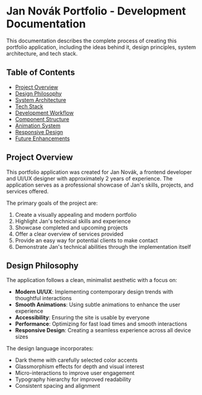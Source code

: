 
# Jan Novák Portfolio - Development Documentation

This documentation describes the complete process of creating this portfolio application, including the ideas behind it, design principles, system architecture, and tech stack.

## Table of Contents

- [Project Overview](#project-overview)
- [Design Philosophy](#design-philosophy)
- [System Architecture](#system-architecture)
- [Tech Stack](#tech-stack)
- [Development Workflow](#development-workflow)
- [Component Structure](#component-structure)
- [Animation System](#animation-system)
- [Responsive Design](#responsive-design)
- [Future Enhancements](#future-enhancements)

## Project Overview

This portfolio application was created for Jan Novák, a frontend developer and UI/UX designer with approximately 2 years of experience. The application serves as a professional showcase of Jan's skills, projects, and services offered.

The primary goals of the project are:

1. Create a visually appealing and modern portfolio
2. Highlight Jan's technical skills and experience
3. Showcase completed and upcoming projects
4. Offer a clear overview of services provided
5. Provide an easy way for potential clients to make contact
6. Demonstrate Jan's technical abilities through the implementation itself

## Design Philosophy

The application follows a clean, minimalist aesthetic with a focus on:

- **Modern UI/UX**: Implementing contemporary design trends with thoughtful interactions
- **Smooth Animations**: Using subtle animations to enhance the user experience
- **Accessibility**: Ensuring the site is usable by everyone
- **Performance**: Optimizing for fast load times and smooth interactions
- **Responsive Design**: Creating a seamless experience across all device sizes

The design language incorporates:
- Dark theme with carefully selected color accents
- Glassmorphism effects for depth and visual interest
- Micro-interactions to improve user engagement
- Typography hierarchy for improved readability
- Consistent spacing and alignment
